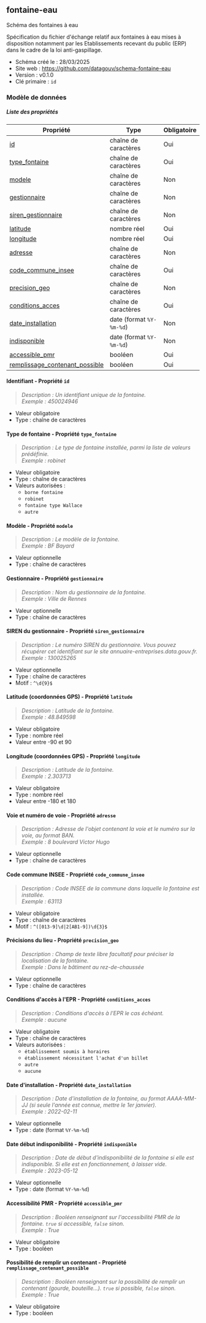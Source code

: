 <MenuSchema />

## fontaine-eau

Schéma des fontaines à eau

Spécification du fichier d'échange relatif aux fontaines à eau mises à disposition notamment par les Etablissements recevant du public (ERP) dans le cadre de la loi anti-gaspillage.

- Schéma créé le : 28/03/2025
- Site web : https://github.com/datagouv/schema-fontaine-eau
- Version : v0.1.0
- Clé primaire : `id`

### Modèle de données


##### Liste des propriétés

| Propriété | Type | Obligatoire |
| -- | -- | -- |
| [id](#identifiant-propriete-id) | chaîne de caractères  | Oui |
| [type_fontaine](#type-de-fontaine-propriete-type-fontaine) | chaîne de caractères  | Oui |
| [modele](#modele-propriete-modele) | chaîne de caractères  | Non |
| [gestionnaire](#gestionnaire-propriete-gestionnaire) | chaîne de caractères  | Non |
| [siren_gestionnaire](#siren-du-gestionnaire-propriete-siren-gestionnaire) | chaîne de caractères  | Non |
| [latitude](#latitude-(coordonnees-gps)-propriete-latitude) | nombre réel  | Oui |
| [longitude](#longitude-(coordonnees-gps)-propriete-longitude) | nombre réel  | Oui |
| [adresse](#voie-et-numero-de-voie-propriete-adresse) | chaîne de caractères  | Non |
| [code_commune_insee](#code-commune-insee-propriete-code-commune-insee) | chaîne de caractères  | Oui |
| [precision_geo](#precisions-du-lieu-propriete-precision-geo) | chaîne de caractères  | Non |
| [conditions_acces](#conditions-d-acces-a-l-epr-propriete-conditions-acces) | chaîne de caractères  | Oui |
| [date_installation](#date-d-installation-propriete-date-installation) | date (format `%Y-%m-%d`) | Non |
| [indisponible](#date-debut-indisponibilite-propriete-indisponible) | date (format `%Y-%m-%d`) | Non |
| [accessible_pmr](#accessibilite-pmr-propriete-accessible-pmr) | booléen  | Oui |
| [remplissage_contenant_possible](#possibilite-de-remplir-un-contenant-propriete-remplissage-contenant-possible) | booléen  | Oui |

#### Identifiant - Propriété `id`

> *Description : Un identifiant unique de la fontaine.*<br/>*Exemple : 450024946*
- Valeur obligatoire
- Type : chaîne de caractères

#### Type de fontaine - Propriété `type_fontaine`

> *Description : Le type de fontaine installée, parmi la liste de valeurs prédéfinie.*<br/>*Exemple : robinet*
- Valeur obligatoire
- Type : chaîne de caractères
- Valeurs autorisées : 
    - `borne fontaine`
    - `robinet`
    - `fontaine type Wallace`
    - `autre`

#### Modèle - Propriété `modele`

> *Description : Le modèle de la fontaine.*<br/>*Exemple : BF Bayard*
- Valeur optionnelle
- Type : chaîne de caractères

#### Gestionnaire - Propriété `gestionnaire`

> *Description : Nom du gestionnaire de la fontaine.*<br/>*Exemple : Ville de Rennes*
- Valeur optionnelle
- Type : chaîne de caractères

#### SIREN du gestionnaire - Propriété `siren_gestionnaire`

> *Description : Le numéro SIREN du gestionnaire. Vous pouvez récupérer cet identifiant sur le site annuaire-entreprises.data.gouv.fr.*<br/>*Exemple : 130025265*
- Valeur optionnelle
- Type : chaîne de caractères
- Motif : `^\d{9}$`

#### Latitude (coordonnées GPS) - Propriété `latitude`

> *Description : Latitude de la fontaine.*<br/>*Exemple : 48.849598*
- Valeur obligatoire
- Type : nombre réel
- Valeur entre -90 et 90

#### Longitude (coordonnées GPS) - Propriété `longitude`

> *Description : Latitude de la fontaine.*<br/>*Exemple : 2.303713*
- Valeur obligatoire
- Type : nombre réel
- Valeur entre -180 et 180

#### Voie et numéro de voie - Propriété `adresse`

> *Description : Adresse de l'objet contenant la voie et le numéro sur la voie, au format BAN.*<br/>*Exemple : 8 boulevard Victor Hugo*
- Valeur optionnelle
- Type : chaîne de caractères

#### Code commune INSEE - Propriété `code_commune_insee`

> *Description : Code INSEE de la commune dans laquelle la fontaine est installée.*<br/>*Exemple : 63113*
- Valeur obligatoire
- Type : chaîne de caractères
- Motif : `^([013-9]\d|2[AB1-9])\d{3}$`

#### Précisions du lieu - Propriété `precision_geo`

> *Description : Champ de texte libre facultatif pour préciser la localisation de la fontaine.*<br/>*Exemple : Dans le bâtiment au rez-de-chaussée*
- Valeur optionnelle
- Type : chaîne de caractères

#### Conditions d'accès à l'EPR - Propriété `conditions_acces`

> *Description : Conditions d'accès à l'EPR le cas échéant.*<br/>*Exemple : aucune*
- Valeur obligatoire
- Type : chaîne de caractères
- Valeurs autorisées : 
    - `établissement soumis à horaires`
    - `établissement nécessitant l'achat d'un billet`
    - `autre`
    - `aucune`

#### Date d'installation - Propriété `date_installation`

> *Description : Date d'installation de la fontaine, au format AAAA-MM-JJ (si seule l'année est connue, mettre le 1er janvier).*<br/>*Exemple : 2022-02-11*
- Valeur optionnelle
- Type : date (format `%Y-%m-%d`)

#### Date début indisponibilité - Propriété `indisponible`

> *Description : Date de début d'indisponibilité de la fontaine si elle est indisponible. Si elle est en fonctionnement, à laisser vide.*<br/>*Exemple : 2023-05-12*
- Valeur optionnelle
- Type : date (format `%Y-%m-%d`)

#### Accessibilité PMR - Propriété `accessible_pmr`

> *Description : Booléen renseignant sur l'accessibilité PMR de la fontaine. `true` si accessible, `false` sinon.*<br/>*Exemple : True*
- Valeur obligatoire
- Type : booléen

#### Possibilité de remplir un contenant - Propriété `remplissage_contenant_possible`

> *Description : Booléen renseignant sur la possibilité de remplir un contenant (gourde, bouteille...). `true` si possible, `false` sinon.*<br/>*Exemple : True*
- Valeur obligatoire
- Type : booléen
